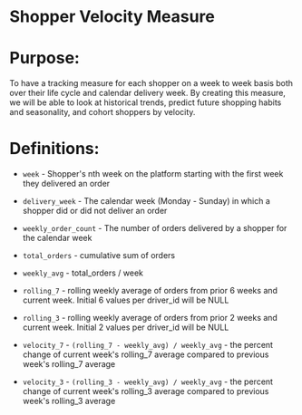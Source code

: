 # Shopper Velocity Measure

# Purpose: 

To have a tracking measure for each shopper on a week to week basis both over their life cycle and calendar delivery week. By creating this measure, we will be able to look at historical trends, predict future shopping habits and seasonality, and cohort shoppers by velocity. 


# Definitions: 

* `week` - Shopper's nth week on the platform starting with the first week they delivered an order

* `delivery_week` - The calendar week (Monday - Sunday) in which a shopper did or did not deliver an order

* `weekly_order_count` - The number of orders delivered by a shopper for the calendar week

* `total_orders` - cumulative sum of orders 

* `weekly_avg` - total_orders / week 

* `rolling_7` - rolling weekly average of orders from prior 6 weeks and current week. Initial 6 values per driver_id will be NULL 

* `rolling_3` - rolling weekly average of orders from prior 2 weeks and current week. Initial 2 values per driver_id will be NULL 

* `velocity_7` - `(rolling_7 - weekly_avg) / weekly_avg` - the percent change of current week's rolling_7 average compared to previous week's rolling_7 average

* `velocity_3` - `(rolling_3 - weekly_avg) / weekly_avg` - the percent change of current week's rolling_3 average compared to previous week's rolling_3 average


